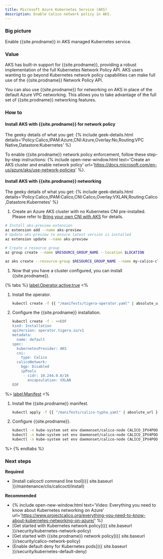 ```yaml
---
title: Microsoft Azure Kubernetes Service (AKS)
description: Enable Calico network policy in AKS.
---
```


### Big picture

Enable {{site.prodname}} in AKS managed Kubernetes service.

### Value

AKS has built-in support for {{site.prodname}}, providing a robust implementation of the full Kubernetes Network Policy API. AKS users wanting to go beyond Kubernetes network policy capabilities can make full use of the {{site.prodname}} Network Policy API.

You can also use {{site.prodname}} for networking on AKS in place of the default Azure VPC networking. This allows you to take advantage of the full set of {{site.prodname}} networking features.

### How to

#### Install AKS with {{site.prodname}} for network policy

The geeky details of what you get:
{% include geek-details.html details='Policy:Calico,IPAM:Azure,CNI:Azure,Overlay:No,Routing:VPC Native,Datastore:Kubernetes' %}

To enable {{site.prodname}} network policy enforcement, follow these step-by-step instructions: {% include open-new-window.html text='Create an AKS cluster and enable network policy' url='https://docs.microsoft.com/en-us/azure/aks/use-network-policies' %}.

#### Install AKS with {{site.prodname}} networking

The geeky details of what you get:
{% include geek-details.html details='Policy:Calico,IPAM:Calico,CNI:Calico,Overlay:VXLAN,Routing:Calico,Datastore:Kubernetes' %}

1. Create an Azure AKS cluster with no Kubernetes CNI pre-installed. Please refer to [Bring your own CNI with AKS](https://docs.microsoft.com/en-us/azure/aks/use-byo-cni?tabs=azure-cli) for details.

  ```bash
  # Install aks-preview extension
  az extension add --name aks-preview
  # Update aks-preview to ensure latest version is installed
  az extension update --name aks-preview

  # Create a resource group
  az group create --name $RESOURCE_GROUP_NAME --location $LOCATION

  az aks create --resource-group $RESOURCE_GROUP_NAME --name my-calico-cluster --location $LOCATION --network-plugin none

  ```

1. Now that you have a cluster configured, you can install {{site.prodname}}.

{% tabs %}
  <label:Operator,active:true>
<%

1. Install the operator.

   ```bash
   kubectl create -f {{ "/manifests/tigera-operator.yaml" | absolute_url }}
   ```

1. Configure the {{site.prodname}} installation.

   ```bash
   kubectl create -f - <<EOF
   kind: Installation
   apiVersion: operator.tigera.io/v1
   metadata:
     name: default
   spec:
     kubernetesProvider: AKS
     cni:
       type: Calico
     calicoNetwork:
       bgp: Disabled
       ipPools
        - cidr: 10.244.0.0/16
          encapsulation: VXLAN
   EOF
   ```

%>
  <label:Manifest>
<%

1. Install the {{site.prodname}} manifest.

   ```bash
   kubectl apply -f {{ "/manifests/calico-typha.yaml" | absolute_url }}
   ```

2. Configure {{site.prodname}}.

   ```bash
   kubectl -n kube-system set env daemonset/calico-node CALICO_IPV4POOL_VXLAN=Always
   kubectl -n kube-system set env daemonset/calico-node CALICO_IPV4POOL_IPIP=Never
   kubectl -n kube-system set env daemonset/calico-node CALICO_IPV4POOL_CIDR=10.244.0.0/16
   ```
%>
{% endtabs %}

### Next steps

**Required**
- [Install calicoctl command line tool]({{ site.baseurl }}/maintenance/clis/calicoctl/install)

**Recommended**
- {% include open-new-window.html text='Video: Everything you need to know about Kubernetes networking on Azure' url='https://www.projectcalico.org/everything-you-need-to-know-about-kubernetes-networking-on-azure/' %}
- [Get started with Kubernetes network policy]({{ site.baseurl }}/security/kubernetes-network-policy)
- [Get started with {{site.prodname}} network policy]({{ site.baseurl }}/security/calico-network-policy)
- [Enable default deny for Kubernetes pods]({{ site.baseurl }}/security/kubernetes-default-deny)

